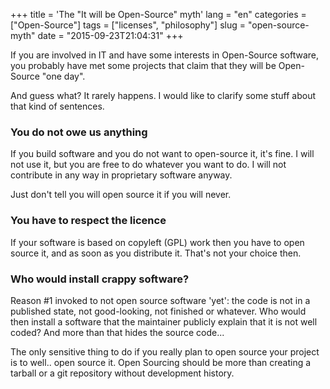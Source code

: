 +++
title = 'The "It will be Open-Source" myth'
lang = "en"
categories = ["Open-Source"]
tags = ["licenses", "philosophy"]
slug = "open-source-myth"
date = "2015-09-23T21:04:31"
+++

If you are involved in IT and have some interests in Open-Source software, you
probably have met some projects that claim that they will be Open-Source "one
day".

And guess what? It rarely happens. I would like to clarify some stuff about that
kind of sentences.

### You do not owe us anything

If you build software and you do not want to open-source it, it's fine. I will
not use it, but you are free to do whatever you want to do. I will not contribute
in any way in proprietary software anyway.

Just don't tell you will open source it if you will never.

### You have to respect the licence

If your software is based on copyleft (GPL) work then you have to open source it, and as
soon as you distribute it. That's not your choice then.

### Who would install crappy software?

Reason #1 invoked to not open source software 'yet': the code is not in a published
state, not good-looking, not finished or whatever. Who would then install a software
that the maintainer publicly explain that it is not well coded? And more than that
hides the source code...

The only sensitive thing to do if you really plan to open source your project is
to well.. open source it. Open Sourcing should be more than creating a tarball or
a git repository without development history.

